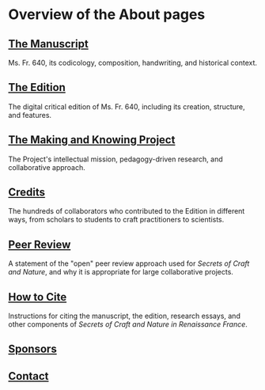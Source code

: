 # Overview of the About pages

## [The Manuscript](/#content/about/manuscript)

Ms. Fr. 640, its codicology, composition, handwriting, and historical context.

## [The Edition](/#content/about/creation)

The digital critical edition of Ms. Fr. 640, including its creation, structure, and features.

## [The Making and Knowing Project](/#content/about/m-k-project)

The Project's intellectual mission, pedagogy-driven research, and collaborative approach.

## [Credits](/#content/about/credits)

The hundreds of collaborators who contributed to the Edition in different ways, from scholars to students to craft practitioners to scientists.

## [Peer Review](/#content/about/peer-review)

A statement of the "open" peer review approach used for *Secrets of Craft and Nature*, and why it is appropriate for large collaborative projects.

## [How to Cite](/#content/about/how-to-cite)

Instructions for citing the manuscript, the edition, research essays, and other components of *Secrets of Craft and Nature in Renaissance France*.

## [Sponsors](/#content/about/sponsors)

## [Contact](/#content/about/contact)